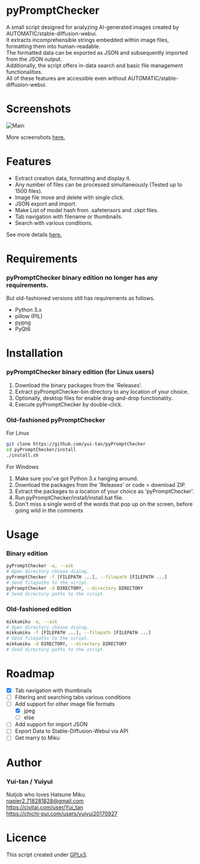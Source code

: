 # pyPromptChecker
A small script designed for analyzing AI-generated images created by AUTOMATIC/stable-diffusion-webui.  
It extracts incomprehensible strings embedded within image files, formatting them into human-readable.  
The formatted data can be exported as JSON and subsequently imported from the JSON output.  
Additionally, the script offers in-data search and basic file management functionalities.  
All of these features are accessible even without AUTOMATIC/stable-diffusion-webui.


# Screenshots
![Main](https://github.com/yui-tan/pyPromptChecker/assets/121333129/a0c86d10-563f-44a2-bf9f-cfc207fd262f)

More screenshots [here.](doc/description.md#screenshots)

# Features

- Extract creation data, formatting and display it.
- Any number of files can be processed simultaneously (Tested up to 1500 files).
- Image file move and delete with single click.
- JSON export and import.
- Make List of model hash from .safetensors and .ckpt files.
- Tab navigation with filename or thumbnails.
- Search with various conditions.

See more details [here.](doc/description.md)


# Requirements  
### pyPromptChecker binary edition no longer has any requirements.  
But old-fashioned versions still has requirements as follows.
- Python 3.x
- pillow (PIL)
- pypng
- PyQt6

# Installation
### pyPromptChecker binary edition (for Linux users)  
1. Download the binary packages from the 'Releases'.
2. Extract pyPromptChecker-bin directory to any location of your choice.
3. Optionally, desktop files for enable drag-and-drop functionality.
4. Execute pyPromptChecker by double-click.

### Old-fashioned pyPromptChecker

For Linux
````bash
git clone https://github.com/yui-tan/pyPromptChecker
cd pyPromptChecker/install
./install.sh
````
  
For Windows
1. Make sure you've got Python 3.x hanging around. 
2. Download the packages from the 'Releases' or code > download ZIP.
3. Extract the packages to a location of your choice as 'pyPromptChecker'.
4. Run pyPromptChecker/install/install.bat file.
5. Don't miss a single word of the words that pop up on the screen, before going wild in the comments
# Usage
### Binary edition
```bash
pyPromptChecker -a, --ask  
# Open directory choose dialog.
pyPromptChecker -f [FILEPATH ...], --filepath [FILEPATH ...]  
# Send filepaths to the script.
pyPromptChecker -d DIRECTORY, --directory DIRECTORY  
# Send directory paths to the script.
```
### Old-fashioned edition
```bash
mikkumiku -a, --ask  
# Open directory choose dialog.
mikkumiku -f [FILEPATH ...], --filepath [FILEPATH ...]  
# Send filepaths to the script.
mikkumiku -d DIRECTORY, --directory DIRECTORY  
# Send directory paths to the script.
```
# Roadmap
 - [x] Tab navigation with thumbnails
 - [ ] Filtering and searching tabs various conditions
 - [ ] Add support for other image file formats
    - [x] jpeg
    - [ ] else
 - [ ] Add support for import JSON
 - [ ] Export Data to Stable-Diffusion-Webui via API
 - [ ] Get marry to Miku

 # Author
 ### Yui-tan / Yuiyui
 Nutjob who loves Hatsune Miku.  
 napier2.718281828@gmail.com  
 https://civitai.com/user/Yui_tan  
 https://chichi-pui.com/users/yuiyui20170927

 # Licence
This script created under [GPLv3](https://www.gnu.org/licenses/gpl-3.0.html).
